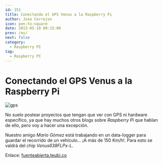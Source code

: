 ```yaml
---
id: 151
title: Conectando el GPS Venus a la Raspberry Pi 
author: Jose Cerrejon
icon: pen-to-square
date: 2013-05-10 09:15:00
prev: /es/
next: false
category:
  - Raspberry PI
tag:
  - Raspberry PI
---
```


# Conectando el GPS Venus a la Raspberry Pi 

![gps](/images/GPSChip.jpg)

No suelo postear proyectos que tengan que ver con GPS ni hardware específico, ya que hay muchos otros blogs sobre *Raspberry Pi* que hablan de ello, pero voy a hacer una excepción.

Nuestro amigo *Mario Gómez* está trabajando en un data-logger para guardar el recorrido de un vehículo... ¡A más de 150 Km/h!. Para esto se valdrá del chip *Venus638FLPx-L*.

Enlace: [fuenteabierta.teubi.co](http://fuenteabierta.teubi.co/2013/05/conectando-el-gps-venus-la-raspberry-pi.html)